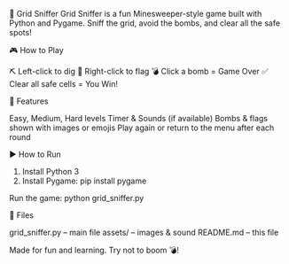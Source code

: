 🧨 Grid Sniffer
Grid Sniffer is a fun Minesweeper-style game built with Python and Pygame.
Sniff the grid, avoid the bombs, and clear all the safe spots!

🎮 How to Play

⛏️ Left-click to dig
🚩 Right-click to flag
💣 Click a bomb = Game Over
✅ Clear all safe cells = You Win!

🔧 Features

Easy, Medium, Hard levels
Timer & Sounds (if available)
Bombs & flags shown with images or emojis
Play again or return to the menu after each round

▶️ How to Run

1. Install Python 3
2. Install Pygame:
pip install pygame

Run the game:
python grid_sniffer.py

📁 Files

grid_sniffer.py – main file
assets/ – images & sound
README.md – this file

Made for fun and learning. Try not to boom 💣!
